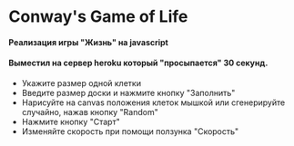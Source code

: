 # Conway's Game of Life
#### Реализация игры "Жизнь" на javascript
#### Выместил на сервер heroku который "просыпается" 30 секунд.

- Укажите размер одной клетки
- Введите размер доски и нажмите кнопку "Заполнить"
- Нарисуйте на canvas положения клеток мышкой или сгенерируйте случайно, нажав кнопку "Random"
- Нажмите кнопку "Старт"
- Изменяйте скорость при помощи ползунка "Скорость"
